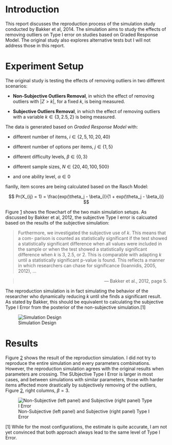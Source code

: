 Introduction
============

This report discusses the reproduction process of the simulation study
conducted by Bakker et al, 2014. The simulation aims to study the
effects of removing outliers on Type I error on studies based on Graded
Response Model. The original study also explores alternative tests but I
will not address those in this report.

Experiment Setup
================

The original study is testing the effects of removing outliers in two
different scenarios:

-   **Non-Subjective Outliers Removal**, in which the effect of removing
    outliers with \|*Z* &gt; *k*\|, for a fixed *k*, is being measured.

-   **Subjective Outliers Removal**, in which the effect of removing
    outliers with a variable *k* ∈ {3, 2.5, 2} is being measured.

The data is generated based on *Graded Response Model* with:

-   different number of items, *i* ∈ {2, 5, 10, 20, 40}

-   different number of options per items, *j* ∈ {1, 5}

-   different difficulty levels, *β* ∈ {0, 3}

-   different sample sizes, *N* ∈ {20, 40, 100, 500}

-   and one ability level, *α* ∈ 0

fianlly, item scores are being calculated based on the Rasch Model:

$$ Pr(X_{ij} = 1) = \frac{exp(\theta_j - \beta_i)}{1 + exp(\theta_j - \beta_i)} $$

Figure <a href="#fig:strategies_flowchart" data-reference-type="ref" data-reference="fig:strategies_flowchart">1</a>
shows the flowchart of the two main simulation setups. As discussed by
Bakker et al, 2012, the subjective Type I error is calcuated based on
the results of the subjective simulation:

> Furthermore, we investigated the subjective use of *k*. This means that
a com- parison is counted as statistically significant if the test
showed a statistically significant difference when all values were
included in the sample or when the test showed a statistically
significant difference when *k* is 3, 2.5, or 2. This is comparable with
adapting *k* until a statistically significant p-value is found. This
reflects a manner in which researchers can chase for significance
(Ioannidis, 2005, 2012), ...

> <p style="text-align:right">  — Bakker et al., 2012, page 5.</p>

The reproduction simulation is in fact simulating the behavior of the
researcher who dynamically reducing *k* until she finds a significant
result. As stated by Bakker, this should be equivalent to calculating
the subjective Type I Error from the posterior of the non-subjective
simulation.[1]

<figure>
<img src="/figures/baker_2014/Marjan_2014_Flowchart.png" id="fig:strategies_flowchart" alt="Simulation Design" /><figcaption aria-hidden="true">Simulation Design</figcaption>
</figure>

Results
=======

Figure <a href="#fig:subjective_vs_non_subjective_type_i_error" data-reference-type="ref" data-reference="fig:subjective_vs_non_subjective_type_i_error">2</a>
shows the result of the reproduction simulation. I did not try to
reproduce the entire simulation and every parameters combinations.
However, the reproduction simulation agrees with the original results
when parameters are crossing. The SUbjective Type I Error is larger in
most cases, and between simulations with similar parameters, those with
harder items affected more drastically by subjectively removing of the
outliers,
Figure <a href="#fig:subjective_vs_non_subjective_type_i_error" data-reference-type="ref" data-reference="fig:subjective_vs_non_subjective_type_i_error">2</a>,
right columns, *β* = 3.

<figure>
<img src="/figures/baker_2014/Side-by-Side.png" id="fig:subjective_vs_non_subjective_type_i_error" alt="Non-Subjective (left panel) and Subjective (right panel) Type I Error" /><figcaption aria-hidden="true">Non-Subjective (left panel) and Subjective (right panel) Type I Error</figcaption>
</figure>

[1] While for the most configurations, the estimate is quite accurate, I
am not yet convinced that both approach always lead to the same level of
Type I Error.
